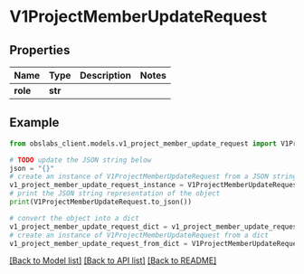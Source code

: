 # V1ProjectMemberUpdateRequest


## Properties

Name | Type | Description | Notes
------------ | ------------- | ------------- | -------------
**role** | **str** |  | 

## Example

```python
from obslabs_client.models.v1_project_member_update_request import V1ProjectMemberUpdateRequest

# TODO update the JSON string below
json = "{}"
# create an instance of V1ProjectMemberUpdateRequest from a JSON string
v1_project_member_update_request_instance = V1ProjectMemberUpdateRequest.from_json(json)
# print the JSON string representation of the object
print(V1ProjectMemberUpdateRequest.to_json())

# convert the object into a dict
v1_project_member_update_request_dict = v1_project_member_update_request_instance.to_dict()
# create an instance of V1ProjectMemberUpdateRequest from a dict
v1_project_member_update_request_from_dict = V1ProjectMemberUpdateRequest.from_dict(v1_project_member_update_request_dict)
```
[[Back to Model list]](../README.md#documentation-for-models) [[Back to API list]](../README.md#documentation-for-api-endpoints) [[Back to README]](../README.md)


